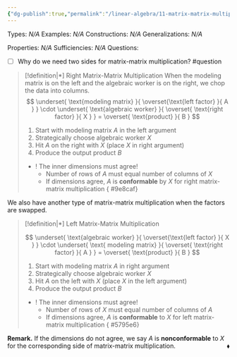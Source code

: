 ```yaml
---
{"dg-publish":true,"permalink":"/linear-algebra/11-matrix-matrix-multiplication/11-1-anatomy-of-matrix-matrix-multiplication/","tags":["Type/Definition","Topic/Linear_Algebra"]}
---
```


Types: *N/A*
Examples: *N/A*
Constructions: *N/A*
Generalizations: *N/A*

Properties: *N/A*
Sufficiencies: *N/A*
Questions: 
- [ ] Why do we need two sides for matrix-matrix multiplication? #question

> [!definition|*] Right Matrix-Matrix Multiplication
> When the modeling matrix is on the left and the algebraic worker is on the right, we chop the data into columns.
> $$
> \underset{ \text{modeling matrix} }{ \overset{\text{left factor}  }{ A } } \cdot \underset{ \text{algebraic worker} }{ \overset{ \text{right factor} }{ X } } = \overset{ \text{product} }{ B }
> $$
> 1. Start with modeling matrix $A$ in the left argument
> 2. Strategically choose algebraic worker $X$
> 3. Hit $A$ on the right with $X$ (place $X$ in right argument)
> 4. Produce the output product $B$
> 
> - ! The inner dimensions must agree!
> 	- Number of rows of $A$ must equal number of columns of $X$ 
> 	- If dimensions agree, $A$ is **conformable** by $X$ for right matrix-matrix multiplication
{ #9e8caf}


We also have another type of matrix-matrix multiplication when the factors are swapped.

> [!definition|*] Left Matrix-Matrix Multiplication
> 
> $$
> \underset{ \text{algebraic worker} }{ \overset{\text{left factor}  }{ X } } \cdot \underset{ \text{ modeling matrix} }{ \overset{ \text{right factor} }{ A } } = \overset{ \text{product} }{ B }
> $$
> 1. Start with modeling matrix $A$ in right argument
> 2. Strategically choose algebraic worker $X$ 
> 3. Hit $A$ on the left with $X$ (place $X$ in the left argument)
> 4. Produce the output product $B$
> 
> - ! The inner dimensions must agree!
> 	- Number of rows of $X$ must equal number of columns of $A$
> 	- If dimensions agree, $A$  is **conformable** to $X$ for left matrix-matrix multiplication
{ #5795e6}


**Remark.** If the dimensions do not agree, we say $A$ is **nonconformable** to $X$ for the corresponding side of matrix-matrix multiplication.
 <span style='float:right;'>$\blacklozenge$</span>